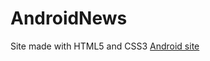 # AndroidNews
Site made with HTML5 and CSS3 
<a href="franciscocerqueira412.github.io/AndroidNews">Android site</a>
